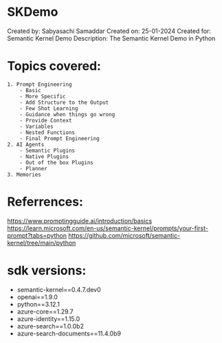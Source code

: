# SKDemo

Created by: Sabyasachi Samaddar
Created on: 25-01-2024
Created for: Semantic Kernel Demo 
Description: The Semantic Kernel Demo in Python 

# Topics covered:
    1. Prompt Engineering
        - Basic
        - More Specific
        - Add Structure to the Output
        - Few Shot Learning
        - Guidance when things go wrong
        - Provide Context
        - Variables
        - Nested Functions
        - Final Prompt Engineering
    2. AI Agents
        - Semantic Plugins
        - Native Plugins
        - Out of the box Plugins
        - Planner
    3. Memories  

 
# Referrences: 
  https://www.promptingguide.ai/introduction/basics
  https://learn.microsoft.com/en-us/semantic-kernel/prompts/your-first-prompt?tabs=python
  https://github.com/microsoft/semantic-kernel/tree/main/python
    
# sdk versions: 
- semantic-kernel==0.4.7.dev0
- openai==1.9.0 
- python==3.12.1
- azure-core==1.29.7
- azure-identity==1.15.0
- azure-search==1.0.0b2
- azure-search-documents==11.4.0b9 
